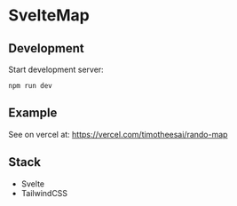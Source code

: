 # SvelteMap

## Development

Start development server:
```
npm run dev
```


## Example

See on vercel at: https://vercel.com/timotheesai/rando-map

## Stack

- Svelte
- TailwindCSS
